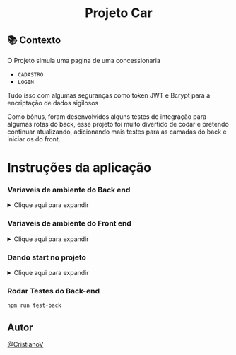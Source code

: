 <h1 align="center"> 
Projeto Car
</h1>

## :books: Contexto
O Projeto simula uma pagina de uma concessionaria

- `CADASTRO`
- `LOGIN`

Tudo isso com algumas seguranças como token JWT e Bcrypt para a encriptação de dados sigilosos

Como bônus, foram desenvolvidos alguns testes de integração para algumas rotas do back, esse projeto foi muito divertido de codar e pretendo continuar atualizando, adicionando mais testes para as camadas do back e iniciar os do front.

# Instruções da aplicação
### Variaveis de ambiente do Back end
<details>
  <summary>Clique aqui para expandir</summary>


```
PORT=   Porta de inicialização Ex: 3333
DB_URL=   Variavel de ambiente responsavel por seeders  Ex: http://localhost:3333/files/

PG_PASS=   Variavel de ambiente responsavel pela senha do banco de dados  Ex: admin
PG_USER=   Variavel de ambiente responsavel pelo usuario do banco  Ex: admin
PG_DB=   Nome do banco de dados  Ex: postgres_db
PGHOST=  Host do banco de dados  Ex: 127.0.0.1
PGPORT=  Porta de acesso ao banco de dados  Ex: 5432
```

</details>

### Variaveis de ambiente do Front end
<details>
  <summary>Clique aqui para expandir</summary>

```
NEXT_PUBLIC_API_URL=  Variavel de ambiente responsavel pelas requisições no banco de dados Ex: http://localhost:3333/
```
</details>

### Dando start no projeto
<details>
  <summary>Clique aqui para expandir</summary>

### Iniciar Projeto com postgress instalado na maquina
```
npm start
```

### Iniciar Projeto sem postgress instalado na maquina
```
npm run start banco
npm start
```
</details>

### Rodar Testes do Back-end
```
npm run test-back
```

## Autor

[@CristianoV](https://www.github.com/CristianoV)
